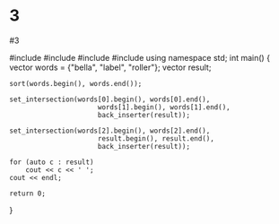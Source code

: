 # 3
#3

#include <iostream>
#include <vector>
#include <string>
#include <algorithm>
using namespace std;
int main() 
{
    vector<string> words = {"bella", "label", "roller"};
    vector<char> result;

    sort(words.begin(), words.end());

    set_intersection(words[0].begin(), words[0].end(),
                          words[1].begin(), words[1].end(),
                          back_inserter(result));

    set_intersection(words[2].begin(), words[2].end(),
                          result.begin(), result.end(),
                          back_inserter(result));

    for (auto c : result) 
        cout << c << ' ';
    cout << endl;
 
    return 0;
}
